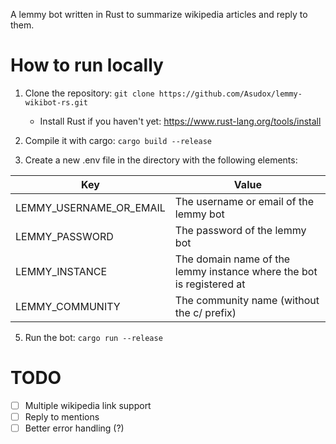 A lemmy bot written in Rust to summarize wikipedia articles and reply to them.

# How to run locally
1. Clone the repository: `git clone https://github.com/Asudox/lemmy-wikibot-rs.git`
    - Install Rust if you haven't yet: https://www.rust-lang.org/tools/install

3. Compile it with cargo: `cargo build --release`
4. Create a new .env file in the directory with the following elements:

| Key                      | Value                                                                |
|--------------------------|----------------------------------------------------------------------|
| LEMMY_USERNAME_OR_EMAIL  | The username or email of the lemmy bot                               |
| LEMMY_PASSWORD           | The password of the lemmy bot                                        |
| LEMMY_INSTANCE           | The domain name of the lemmy instance where the bot is registered at |
| LEMMY_COMMUNITY          | The community name (without the c/ prefix)                           |

5. Run the bot: `cargo run --release`


# TODO
- [ ] Multiple wikipedia link support
- [ ] Reply to mentions
- [ ] Better error handling (?)
